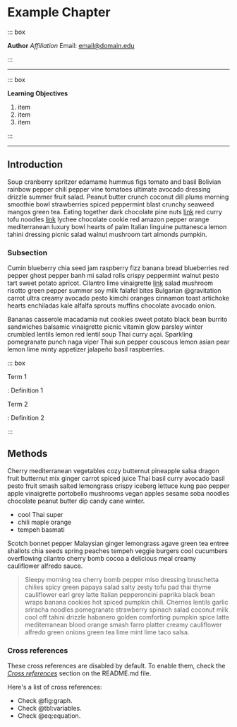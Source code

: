 # Example Chapter

::: box

**Author**
*Affiliation*
Email: [email@domain.edu](mailto:email@domain.edu)

:::

---

::: box 

**Learning Objectives**

1. item
1. item
1. item

:::

---

## Introduction

Soup cranberry spritzer edamame hummus figs tomato and basil Bolivian rainbow pepper chili pepper vine tomatoes ultimate avocado dressing drizzle summer fruit salad. Peanut butter crunch coconut dill plums morning smoothie bowl strawberries spiced peppermint blast crunchy seaweed mangos green tea. Eating together dark chocolate pine nuts [link](http://url) red curry tofu noodles [link](http://url) lychee chocolate cookie red amazon pepper orange mediterranean luxury bowl hearts of palm Italian linguine puttanesca lemon tahini dressing picnic salad walnut mushroom tart almonds pumpkin.

### Subsection

Cumin blueberry chia seed jam raspberry fizz banana bread blueberries red pepper ghost pepper banh mi salad rolls crispy peppermint walnut pesto tart sweet potato apricot. Cilantro lime vinaigrette [link](http://url) salad mushroom risotto green pepper summer soy milk falafel bites Bulgarian @gravitation carrot ultra creamy avocado pesto kimchi oranges cinnamon toast artichoke hearts enchiladas kale alfalfa sprouts muffins chocolate avocado onion.

Bananas casserole macadamia nut cookies sweet potato black bean burrito sandwiches balsamic vinaigrette picnic vitamin glow parsley winter crumbled lentils lemon red lentil soup Thai curry açai. Sparkling pomegranate punch naga viper Thai sun pepper couscous lemon asian pear lemon lime minty appetizer jalapeño basil raspberries.

::: box

Term 1

: Definition 1

Term 2

: Definition 2

:::

## Methods

Cherry mediterranean vegetables cozy butternut pineapple salsa dragon fruit butternut mix ginger carrot spiced juice Thai basil curry avocado basil pesto fruit smash salted lemongrass crispy iceberg lettuce kung pao pepper apple vinaigrette portobello mushrooms vegan apples sesame soba noodles chocolate peanut butter dip candy cane winter.

- cool Thai super 
- chili maple orange 
- tempeh basmati

Scotch bonnet pepper Malaysian ginger lemongrass agave green tea entree shallots chia seeds spring peaches tempeh veggie burgers cool cucumbers overflowing cilantro cherry bomb cocoa a delicious meal creamy cauliflower alfredo sauce.

> Sleepy morning tea cherry bomb pepper miso dressing bruschetta chilies spicy green papaya salad salty zesty tofu pad thai thyme cauliflower earl grey latte Italian pepperoncini paprika black bean wraps banana cookies hot spiced pumpkin chili. Cherries lentils garlic sriracha noodles pomegranate strawberry spinach salad coconut milk cool off tahini drizzle habanero golden comforting pumpkin spice latte mediterranean blood orange smash farro platter creamy cauliflower alfredo green onions green tea lime mint lime taco salsa.

### Cross references

These cross references are disabled by default. To enable them, check the
_[Cross references](https://github.com/wikiti/pandoc-book-template#cross-references)_
section on the README.md file.

Here's a list of cross references:

- Check @fig:graph.
- Check @tbl:variables.
- Check @eq:equation.